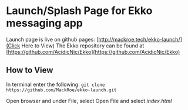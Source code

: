 # Launch/Splash Page for Ekko messaging app

Launch page is live on github pages: [http://mackroe.tech/ekko-launch/](Click Here to View)
The Ekko repository can be found at [https://github.com/AcidicNic/Ekko](https://github.com/AcidicNic/Ekko)

## How to View

In terminal enter the following:
`git clone https://github.com/MackRoe/ekko-launch.git`

Open browser and under File, select Open File and select *index.html*
